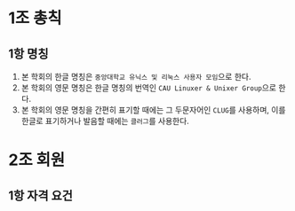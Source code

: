 # 1조 총칙

## 1항 명칭

1. 본 학회의 한글 명칭은 `중앙대학교 유닉스 및 리눅스 사용자 모임`으로 한다.
2. 본 학회의 영문 명칭은 한글 명칭의 번역인 `CAU Linuxer & Unixer Group`으로 한다.
3. 본 학회의 영문 명칭을 간편히 표기할 때에는 그 두문자어인 `CLUG`를 사용하며, 이를 한글로 표기하거나 발음할 때에는 `클러그`를 사용한다.

# 2조 회원
## 1항 자격 요건
